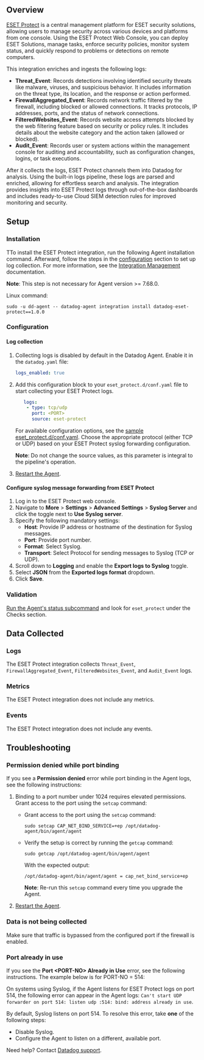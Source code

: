 ## Overview

[ESET Protect][4] is a central management platform for ESET security solutions, allowing users to manage security across various devices and platforms from one console. Using the ESET Protect Web Console, you can deploy ESET Solutions, manage tasks, enforce security policies, monitor system status, and quickly respond to problems or detections on remote computers.

This integration enriches and ingests the following logs:

- **Threat_Event**: Records detections involving identified security threats like malware, viruses, and suspicious behavior. It includes information on the threat type, its location, and the response or action performed.
- **FirewallAggregated_Event**: Records network traffic filtered by the firewall, including blocked or allowed connections. It tracks protocols, IP addresses, ports, and the status of network connections.
- **FilteredWebsites_Event**: Records website access attempts blocked by the web filtering feature based on security or policy rules. It includes details about the website category and the action taken (allowed or blocked).
- **Audit_Event**: Records user or system actions within the management console for auditing and accountability, such as configuration changes, logins, or task executions.

After it collects the logs, ESET Protect channels them into Datadog for analysis. Using the built-in logs pipeline, these logs are parsed and enriched, allowing for effortless search and analysis. The integration provides insights into ESET Protect logs through out-of-the-box dashboards and includes ready-to-use Cloud SIEM detection rules for improved monitoring and security.

## Setup

### Installation

TTo install the ESET Protect integration, run the following Agent installation command. Afterward, follow the steps in the [configuration](#configuration) section to set up log collection. For more information, see the [Integration Management][5] documentation.

**Note**: This step is not necessary for Agent version >= 7.68.0.

Linux command:

  ```shell
  sudo -u dd-agent -- datadog-agent integration install datadog-eset-protect==1.0.0
  ```

### Configuration

#### Log collection

1. Collecting logs is disabled by default in the Datadog Agent. Enable it in the `datadog.yaml` file:

    ```yaml
    logs_enabled: true
    ```

2. Add this configuration block to your `eset_protect.d/conf.yaml` file to start collecting your ESET Protect logs.

   ```yaml
      logs:
       - type: tcp/udp
         port: <PORT>
         source: eset-protect
      ```

      For available configuration options, see the [sample eset_protect.d/conf.yaml][6]. Choose the appropriate protocol (either TCP or UDP) based on your ESET Protect syslog forwarding configuration.

      **Note**: Do not change the source values, as this parameter is integral to the pipeline's operation.

3. [Restart the Agent][1].

#### Configure syslog message forwarding from ESET Protect

1. Log in to the ESET Protect web console.
2. Navigate to **More** > **Settings** > **Advanced Settings** > **Syslog Server** and click the toggle next to **Use Syslog server**.
3. Specify the following mandatory settings:
   - **Host**: Provide IP address or hostname of the destination for Syslog messages.
   - **Port**: Provide port number.
   - **Format**: Select Syslog.
   - **Transport**: Select Protocol for sending messages to Syslog (TCP or UDP).
4. Scroll down to **Logging** and enable the **Export logs to Syslog** toggle.
5. Select **JSON** from the **Exported logs format** dropdown.
6. Click **Save**.

### Validation

[Run the Agent's status subcommand][2] and look for `eset_protect` under the Checks section.

## Data Collected

### Logs

The ESET Protect integration collects `Threat_Event`, `FirewallAggregated_Event`, `FilteredWebsites_Event`, and `Audit_Event` logs.

### Metrics

The ESET Protect integration does not include any metrics.

### Events

The ESET Protect integration does not include any events.

## Troubleshooting

### Permission denied while port binding

If you see a **Permission denied** error while port binding in the Agent logs, see the following instructions:

   1. Binding to a port number under 1024 requires elevated permissions. Grant access to the port using the `setcap` command:

      - Grant access to the port using the `setcap` command:

         ```shell
         sudo setcap CAP_NET_BIND_SERVICE=+ep /opt/datadog-agent/bin/agent/agent
         ```

      - Verify the setup is correct by running the `getcap` command:

         ```shell
         sudo getcap /opt/datadog-agent/bin/agent/agent
         ```

         With the expected output:

         ```shell
         /opt/datadog-agent/bin/agent/agent = cap_net_bind_service+ep
         ```

         **Note**: Re-run this `setcap` command every time you upgrade the Agent.

   2. [Restart the Agent][1].

### Data is not being collected

Make sure that traffic is bypassed from the configured port if the firewall is enabled.

### Port already in use

If you see the **Port <PORT-NO\> Already in Use** error, see the following instructions. The example below is for PORT-NO = 514:

On systems using Syslog, if the Agent listens for ESET Protect logs on port 514, the following error can appear in the Agent logs: `Can't start UDP forwarder on port 514: listen udp :514: bind: address already in use`.

By default, Syslog listens on port 514. To resolve this error, take **one** of the following steps:

- Disable Syslog.
- Configure the Agent to listen on a different, available port.

Need help? Contact [Datadog support][3].

[1]: https://docs.datadoghq.com/agent/guide/agent-commands/#start-stop-and-restart-the-agent
[2]: https://docs.datadoghq.com/agent/guide/agent-commands/#agent-status-and-information
[3]: https://docs.datadoghq.com/help/
[4]: https://identity.eset.com/login/pwd?ReturnUrl=%2Fconnect%2Fauthorize%2Fcallback%3Fclient_id%3DERA%26response_type%3Dcode%26scope%3Dopenid%2520profile%2520eset_id%2520eca%26ui_locales%3Den-US%26redirect_uri%3Dhttps%253A%252F%252Fprotect.eset.com
[5]: https://docs.datadoghq.com/agent/guide/integration-management/?tab=linux#install
[6]: https://github.com/DataDog/integrations-core/blob/master/eset_protect/datadog_checks/eset_protect/data/conf.yaml.example